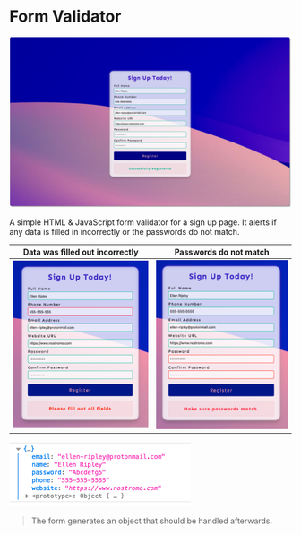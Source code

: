 # Form Validator

![cover](cover.png)

A simple HTML & JavaScript form validator for a sign up page. It alerts if any data is filled in incorrectly or the passwords do not match. 

| Data was filled out incorrectly | Passwords do not match                |
| ------------------------------- | ------------------------------------- |
| ![info-error](info-error.png)   | ![password-error](password-error.png) |

![result](result.png)

> The form generates an object that should be handled afterwards. 